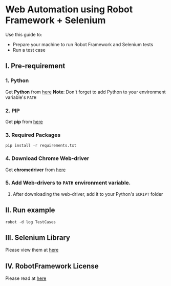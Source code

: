 # Web Automation using Robot Framework + Selenium
Use this guide to:
 * Prepare your machine to run Robot Framework and Selenium tests
 * Run a test case

## I. Pre-requirement
### 1. Python
Get **Python** from [here](https://www.python.org/downloads/)
**Note**: Don't forget to add Python to your environment variable's `PATH` 

### 2. PIP
Get **pip** from [here](https://pip.pypa.io/en/stable/installation/)


### 3. Required Packages
```
pip install -r requirements.txt
```

### 4. Download Chrome Web-driver
Get **chromedriver** from [here](https://sites.google.com/chromium.org/driver/)

### 5. Add Web-drivers to `PATH` environment variable.
 1. After downloading the web-driver, add it to your Python's `SCRIPT` folder

## II. Run example
```
robot -d log TestCases
```

## III. Selenium Library
Please view them at [here](http://robotframework.org/SeleniumLibrary/SeleniumLibrary.html#Create%20Webdriver)

## IV. RobotFramework License
Please read at [here](https://github.com/ducdhm/robotframework-selenium-example/blob/master/LICENSE.md)
